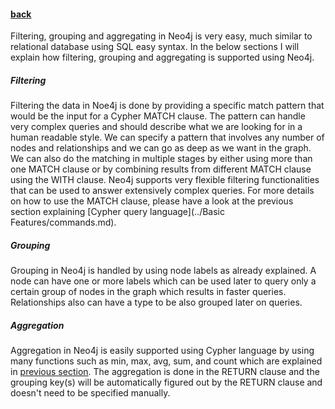 #### [back](search_data_main.md)


Filtering, grouping and aggregating in Neo4j is very easy, much similar to relational database using SQL easy syntax. In the below sections I will explain how filtering, grouping and aggregating is supported using Neo4j.


##### Filtering

Filtering the data in Noe4j is done by providing a specific match pattern that would be the input for a Cypher MATCH clause. The pattern can handle very complex queries and should describe what we are looking for in a human readable style. We can specify a pattern that involves any number of nodes and relationships and we can go as deep as we want in the graph. We can also do the matching in multiple stages by either using more than one MATCH clause or by combining results from different MATCH clause using the WITH clause. Neo4j supports very flexible filtering functionalities that can be used to answer extensively complex queries. For more details on how to use the MATCH clause, please have a look at the previous section explaining [Cypher query language](../Basic Features/commands.md).


##### Grouping

Grouping in Neo4j is handled by using node labels as already explained. A node can have one or more labels which can be used later to query only a certain group of nodes in the graph which results in faster queries. Relationships also can have a type to be also grouped later on queries. 


##### Aggregation

Aggregation in Neo4j is easily supported using Cypher language by using many functions such as min, max, avg, sum, and count which are explained in [previous section](queryOptions.md). The aggregation is done in the RETURN clause and the grouping key(s) will be automatically figured out by the RETURN clause and doesn't need to be specified manually. 
